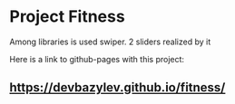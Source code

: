 # Project Fitness
Among libraries is used swiper. 2 sliders realized by it

Here is a link to github-pages with this project:
## https://devbazylev.github.io/fitness/

